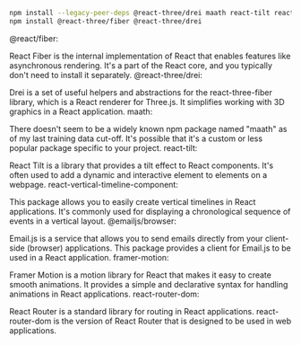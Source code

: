
``` bash
npm install --legacy-peer-deps @react-three/drei maath react-tilt react-vertical-timeline-component @emailjs/browser framer-motion react-router-dom
npm install @react-three/fiber @react-three/drei
```
@react/fiber:

React Fiber is the internal implementation of React that enables features like asynchronous rendering. It's a part of the React core, and you typically don't need to install it separately.
@react-three/drei:

Drei is a set of useful helpers and abstractions for the react-three-fiber library, which is a React renderer for Three.js. It simplifies working with 3D graphics in a React application.
maath:

There doesn't seem to be a widely known npm package named "maath" as of my last training data cut-off. It's possible that it's a custom or less popular package specific to your project.
react-tilt:

React Tilt is a library that provides a tilt effect to React components. It's often used to add a dynamic and interactive element to elements on a webpage.
react-vertical-timeline-component:

This package allows you to easily create vertical timelines in React applications. It's commonly used for displaying a chronological sequence of events in a vertical layout.
@emailjs/browser:

Email.js is a service that allows you to send emails directly from your client-side (browser) applications. This package provides a client for Email.js to be used in a React application.
framer-motion:

Framer Motion is a motion library for React that makes it easy to create smooth animations. It provides a simple and declarative syntax for handling animations in React applications.
react-router-dom:

React Router is a standard library for routing in React applications. react-router-dom is the version of React Router that is designed to be used in web applications.